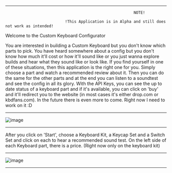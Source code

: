 ____________________________________________________________________________________________________________________________________________________________________
                                                            NOTE!
     
                              !This Application is in Alpha and still does not work as intended!
                                    
                                    
Welcome to the Custom Keyboard Configurator 
                                  
You are interested in building a Custom Keyboard but you don't know which parts to pick. You have heard somewhere about a config but you don't know how much it'll cost or how it'll sound like or you just wanna explore builds and hear what they sound like or look like. If you find yourself in one of these situations, then this application is the right one for you. Simply choose a part and watch a recommended review about it. Then you can do the same for the other parts and at the end you can listen to a soundtest and see the config in all its glory. With the API Keys, you can see the up to date status of a keyboard part and if it's available, you can click on 'buy' and it'll redirect you to the website (in most cases it's either drop.com or kbdfans.com). In the future there is even more to come. Right now I need to work on it :D
____________________________________________________________________________________________________________________________________________________________________

![image](https://user-images.githubusercontent.com/120993360/229368875-18cf0822-3261-4ec2-8640-837100e4585f.png)

____________________________________________________________________________________________________________________________________________________________________

After you click on 'Start', choose a Keyboard Kit, a Keycap Set and a Switch Set and click on each to hear a recommended sound test. On the left side of each Keyboard part, there is a price. (Right now only on the keyboard kit)
____________________________________________________________________________________________________________________________________________________________________
![image](https://user-images.githubusercontent.com/120993360/229369036-3959bde6-233b-4580-a14f-032d12498071.png)
____________________________________________________________________________________________________________________________________________________________________
